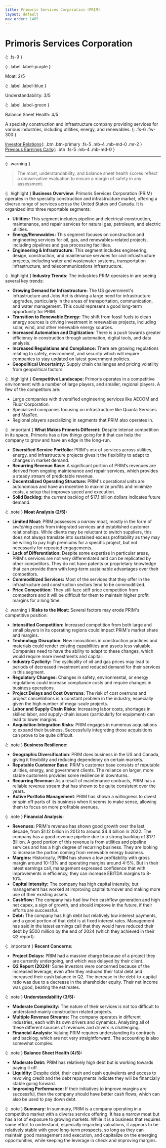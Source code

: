 ```yaml
---
title: Primoris Services Corporation (PRIM)
layout: default
nav_order: 1485
---
```


# Primoris Services Corporation
{: .fs-9 }

{: .label .label-purple }

Moat: 2/5

{: .label .label-blue }

Understandability: 3/5

{: .label .label-green }

Balance Sheet Health: 4/5

A specialty construction and infrastructure company providing services for various industries, including utilities, energy, and renewables.
{: .fs-6 .fw-300 }

[Investor Relations](https://www.google.com/search?q=PRIM+investor+relations){: .btn .btn-primary .fs-5 .mb-4 .mb-md-0 .mr-2 }
[Previous Earnings Calls](https://discountingcashflows.com/company/PRIM/transcripts/){: .btn .fs-5 .mb-4 .mb-md-0 }

---

{: .warning }
>The moat, understandability, and balance sheet health scores reflect a conservative evaluation to ensure a margin of safety in any assessment.



{: .highlight }
**Business Overview:**
Primoris Services Corporation (PRIM) operates in the specialty construction and infrastructure market, offering a diverse range of services across the United States and Canada. It is organized into three reportable segments:
* **Utilities:** This segment includes pipeline and electrical construction, maintenance, and repair services for natural gas, petroleum, and electric utilities. 
* **Energy/Renewables:** This segment focuses on construction and engineering services for oil, gas, and renewables-related projects, including pipelines and gas processing facilities.
* **Engineering & Infrastructure:** This segment includes engineering, design, construction, and maintenance services for civil infrastructure projects, including water and wastewater systems, transportation infrastructure, and telecommunications infrastructure.

{: .highlight }
**Industry Trends:**
The industries PRIM operates in are seeing several key trends:

*   **Growing Demand for Infrastructure:** The US government's Infrastructure and Jobs Act is driving a large need for infrastructure upgrades, particularly in the areas of transportation, communication, and water management. This could represent a good long-term opportunity for PRIM.
*   **Transition to Renewable Energy:** The shift from fossil fuels to clean energy sources is driving investment in renewables projects, including solar, wind, and other renewable energy sources.
*   **Increased Automation and Digitization:** There is a push towards greater efficiency in construction through automation, digital tools, and data analysis.
*   **Increased Regulations and Compliance:** There are growing regulations relating to safety, environment, and security which will require companies to stay updated on latest government policies.
*   **Geopolitical Uncertainty:** Supply chain challenges and pricing volatility from geopolitical factors.

{: .highlight }
**Competitive Landscape:**
Primoris operates in a competitive environment with a number of large players, and smaller, regional players. A few of the competitors are:
*   Large companies with diversified engineering services like AECOM and Fluor Corporation.
*   Specialized companies focusing on infrastructure like Quanta Services and MasTec.
*   Regional players specializing in segments that PRIM also operates in.

{: .important }
**What Makes Primoris Different:**
Despite intense competition in its space, Primoris has a few things going for it that can help the company to grow and have an edge in the long-run.
*   **Diversified Service Portfolio:** PRIM's mix of services across utilities, energy, and infrastructure projects gives it the flexibility to adapt to changes in market demand.
*  **Recurring Revenue Base:** A significant portion of PRIM’s revenues are derived from ongoing maintenance and repair services, which provides a steady stream of predictable revenue.
*   **Decentralized Operating Structure:** PRIM's operational units are autonomous and have an incentive to maximize profits and minimize costs, a setup that improves speed and execution.
*   **Solid Backlog:** the current backlog of $17.1 billion dollars indicates future demand.

{: .note }
**Moat Analysis (2/5):**

*   **Limited Moat:** PRIM possesses a *narrow* moat, mostly in the form of *switching costs* from integrated services and established customer relationships. While clients may be reluctant to switch suppliers, this does not always translate into sustained excess profitability as they may be willing to pay high premiums for a specific project, but not necessarily for repeated engagements.
* **Lack of Differentiation:** Despite some expertise in particular areas, PRIM's services are not very differentiated and can be replicated by other competitors. They do not have patents or proprietary knowledge that can provide them with long-term sustainable advantages over their competitors.
*   **Commoditized Services:** Most of the services that they offer in the infrastructure and construction sectors tend to be commoditized.
*   **Price Competition:** They still face stiff price competition from competitors and it will be difficult for them to maintain higher profit margins for a long time.

{: .warning }
**Risks to the Moat:**
Several factors may erode PRIM's competitive position:
*   **Intensified Competition:** Increased competition from both large and small players in its operating regions could impact PRIM's market share and margins.
* **Technology Disruption**: New innovations in construction practices and materials could render existing capabilities and assets less valuable. Companies need to have the ability to adapt to these changes, which would require more investments and capital.
*   **Industry Cyclicity:**  The cyclicality of oil and gas prices may lead to periods of decreased investment and reduced demand for their services in this segment.
*   **Regulatory Changes:** Changes in safety, environmental, or energy regulations could increase compliance costs and require changes in business operations.
*   **Project Delays and Cost Overruns:** The risk of cost overruns and project cancellations is a constant problem in the industry, especially given the high number of mega-scale projects.
*   **Labor and Supply Chain Risks:** Increasing labor costs, shortages in skilled labor, and supply-chain issues (particularly for equipment) can lead to lower margins.
*   **Acquisition Integration Risks**: PRIM engages in numerous acquisitions to expand their business. Successfully integrating those acquisitions can prove to be quite difficult.

{: .note }
**Business Resilience:**

* **Geographic Diversification**: PRIM does business in the US and Canada, giving it flexibility and reducing dependency on certain markets.
*   **Reputable Customer Base:** PRIM's customer base consists of reputable utilities, energy, and government clients. The reliance on larger, more stable customers provides some resilience in downturns.
*   **Recurring Revenue:** As a result of maintenance contracts, PRIM has a reliable revenue stream that has shown to be quite consistent over the years.
*   **Active Portfolio Management**: PRIM has shown a willingness to divest or spin off parts of its business when it seems to make sense, allowing them to focus on more profitable avenues.

{: .note }
**Financial Analysis:**

* **Revenues:** PRIM's revenue has shown good growth over the last decade, from $1.12 billion in 2013 to around $4.4 billion in 2022. The company has a good revenue pipeline due to a strong backlog of $17.1 Billion. A good portion of this revenue is from utilities and pipeline services and has a high degree of recurring business. They are looking to increase the portion coming from renewable energy business.
*   **Margins:** Historically, PRIM has shown a low profitability with gross margin around 10-13% and operating margins around 4-5%. But in their latest earnings call, management expressed confidence that with improvements in efficiency, they can increase EBITDA margins to 8-10%.
*   **Capital Intensity:** The company has high capital intensity, but management has worked at improving capital turnover and making more use of their existing assets.
*   **Cashflow:** The company has had low free cashflow generation and high net capex, a sign of growth, and should improve in the future, if their efforts are successful.
*   **Debt:** The company has high debt but relatively low interest payments, and a good portion of that debt is at fixed interest rates. Management has said in the latest earnings call that they would have reduced their debt by $500 million by the end of 2024 (which they achieved in their Q2 report).

{: .important }
**Recent Concerns:**
*   **Project Delays:** PRIM had a massive charge because of a project they are currently undergoing, and which was delayed by their client.
*   **Q2 Report (2024):** Some investors were concerned because of the increased leverage, even after they reduced their total debt and increased their cash balance in Q2. The increase in the debt-to-capital ratio was due to a decrease in the shareholder equity. Their net income was good, beating the estimates.

{: .note }
**Understandability (3/5):**

*   **Moderate Complexity:** The nature of their services is not too difficult to understand-mainly construction related projects.
*   **Multiple Revenue Streams:** The company operates in different industries, each with its own drivers and dynamics. Analyzing all of these different sources of revenues and drivers is challenging.
*   **Financial Analysis:** Valuing PRIM requires understanding its contracts and backlog, which are not very straightforward. The accounting is also somewhat complex.

{: .note }
**Balance Sheet Health (4/5):**
*   **Moderate Debt:** PRIM has relatively high debt but is working towards paying it off.
*   **Liquidity**: Despite debt, their cash and cash equivalents and access to revolving credit and the debt repayments indicate they will be financially stable going forward. 
*   **Improving Performance:** If their initiatives to improve margins are successful, then the company should have better cash flows, which can also be used to pay down debt.

{: .note }
**Summary:**
In summary, PRIM is a company operating in a competitive market with a diverse service offering. It has a narrow moat but has a lot of exposure to growing markets. While it is a business that requires some effort to understand, especially regarding valuations, it appears to be relatively stable with good long-term prospects, so long as they can maintain good management and execution, and capitalize on the emerging opportunities, while keeping the leverage in check and improving margins.
